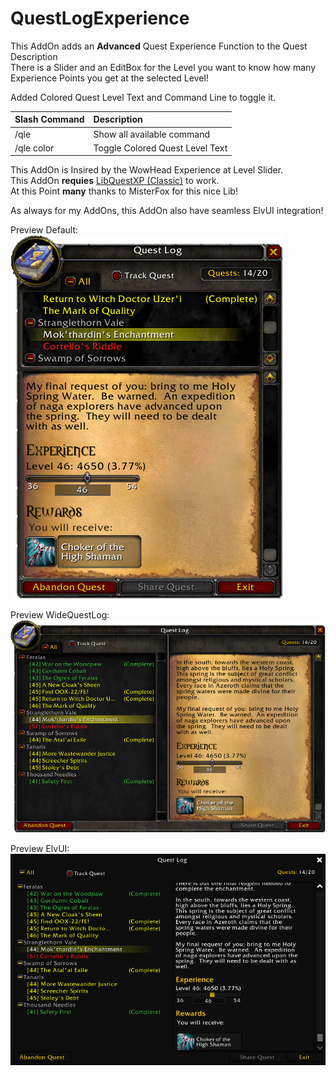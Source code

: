 # QuestLogExperience  
This AddOn adds an **Advanced** Quest Experience Function to the Quest Description  
There is a Slider and an EditBox for the Level you want to know how many Experience Points you get at the selected Level!

Added Colored Quest Level Text and Command Line to toggle it.  

| Slash Command | Description                     |
|:-------------|:---------------------------------|
| /qle          | Show all available command      |
| /qle color    | Toggle Colored Quest Level Text |
  
  
This AddOn is Insired by the WowHead Experience at Level Slider.  
This AddOn **requies** [LibQuestXP (Classic)](https://github.com/MrFox42/libquestxp) to work.  
At this Point **many** thanks to MisterFox for this nice Lib!  
  
As always for my AddOns, this AddOn also have seamless ElvUI integration!  
  
Preview Default:  
![Preview Default](https://github.com/fubaBfA/QuestLogExperience/blob/master/pics/preview_Default_001.png)

Preview WideQuestLog:  
![Preview WideQuestLog](https://github.com/fubaBfA/QuestLogExperience/blob/master/pics/preview_WideQuestLog_001.png)

Preview ElvUI:  
![Preview ElvUI](https://github.com/fubaBfA/QuestLogExperience/blob/master/pics/preview_ElvUI_001.png)
